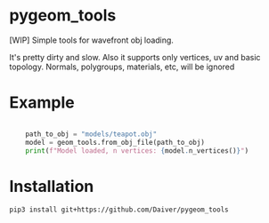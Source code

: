 # pygeom_tools
[WIP] Simple tools for wavefront obj loading.

It's pretty dirty and slow. Also it supports only vertices, uv and basic topology. Normals, polygroups, materials, etc, will be ignored 

# Example

```python

    path_to_obj = "models/teapot.obj"
    model = geom_tools.from_obj_file(path_to_obj)
    print(f"Model loaded, n vertices: {model.n_vertices()}")
```

# Installation

```
pip3 install git+https://github.com/Daiver/pygeom_tools
```